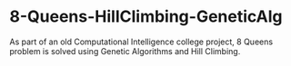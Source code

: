 # 8-Queens-HillClimbing-GeneticAlg
As part of an old Computational Intelligence college project, 8 Queens problem is solved using Genetic Algorithms and Hill Climbing.
